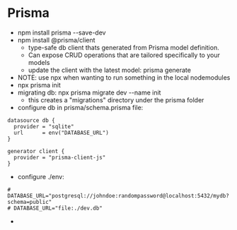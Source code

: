 # Prisma

- npm install prisma --save-dev
- npm install @prisma/client
  - type-safe db client thats generated from Prisma model definition. 
  - Can expose CRUD operations that are tailored specifically to your models
  - update the client with the latest model: prisma generate 
- NOTE: use npx when wanting to run something in the local nodemodules
- npx prisma init
- migrating db: npx prisma migrate dev --name init
  - this creates a "migrations" directory under the prisma folder
- configure db in prisma/schema.prisma file: 
```
datasource db {
  provider = "sqlite"
  url      = env("DATABASE_URL")
}

generator client {
  provider = "prisma-client-js"
}
```
- configure ./env: 
```
# DATABASE_URL="postgresql://johndoe:randompassword@localhost:5432/mydb?schema=public"
# DATABASE_URL="file:./dev.db"
```
- 